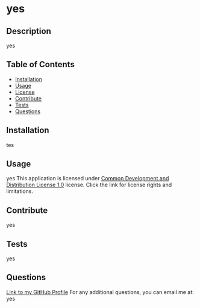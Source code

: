 # yes
  ## Description
  yes
  ## Table of Contents
  - [Installation](#installation)
  - [Usage](#usage)
  - [License](#license)
  - [Contribute](#contribute)
  - [Tests](#tests)
  - [Questions](#questions)
  ## Installation
  tes
  ## Usage
  yes
  This application is licensed under [Common Development and Distribution License 1.0](https://opensource.org/license/cddl-1-0) license. Click the link for license rights and limitations.
  ## Contribute
  yes
  ## Tests
  yes
  ## Questions
  [Link to my GitHub Profile](https://github.com/yes)
  For any additional questions, you can email me at:
  yes
